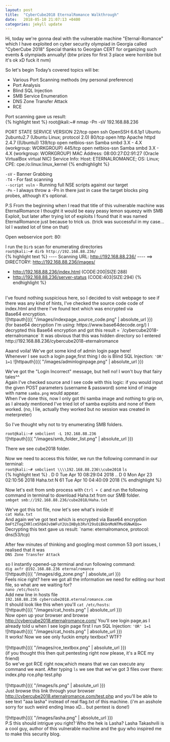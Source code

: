 ```yaml
---
layout: post
title:  "CyberCube2018 EternalRomance Walkthrough"
date:   2018-05-10 21:07:13 +0400
categories: jekyll update
---
```

Hi, today we're gonna deal with the vulnerable machine "Eternal-Romance" which I have exploited on cyber security olympiad in Georgia called "CyberCube 2018"
Special thanks to Georgian CERT for organizing such events & olympiads annually! (btw prizes for first 3 place were horrible but it's ok xD fuck it nvm)

So let's begin
Today’s covered topics will be:
 - Various Port Scanning methods (my personal preference)
 - Port Analysis
 - Blind SQL Injection
 - SMB Service Enumeration
 - DNS Zone Transfer Attack
 - RCE

Port scanning gave us result: 
<br/>
{% highlight text %}
root@kali:~# nmap -Pn -sV 192.168.88.236

PORT    STATE SERVICE     VERSION
22/tcp  open  ssh         OpenSSH 6.6.1p1 Ubuntu 2ubuntu2.7 (Ubuntu Linux; protocol 2.0)
80/tcp  open  http        Apache httpd 2.4.7 ((Ubuntu))
139/tcp open  netbios-ssn Samba smbd 3.X - 4.X (workgroup: WORKGROUP)
445/tcp open  netbios-ssn Samba smbd 3.X - 4.X (workgroup: WORKGROUP)
MAC Address: 08:00:27:D2:91:27 (Oracle VirtualBox virtual NIC)
Service Info: Host: ETERNALROMANCE; OS: Linux; CPE: cpe:/o:linux:linux_kernel
{% endhighlight %}

`-sV` - Banner Grabbing<br/>
`-T4` - For fast scanning<br/>
`--script vuln` - Running full NSE scripts against our target<br/>
`-Pn` - I always throw a -Pn in there just in case the target blocks ping probes, although it's optional.<br/>


P.S From the beginning when I read that title of this vulnerable machine was EternalRomance I thought it would be easy peasy lemon squeezy with SMB Exploit,
but later after trying lot of exploits I found that it was named EternalRomance just because to trick us. (trick was successful in my case... lol I wasted lot of time on that)

Open webservice port: 80:

I run the `Dirb` scan for enumerating directories
<br/>
`root@kali:~# dirb http://192.168.88.236/`
<br/>
{% highlight text %}
---- Scanning URL: http://192.168.88.236/ ----
==> DIRECTORY: http://192.168.88.236/images/                                   
+ http://192.168.88.236/index.html (CODE:200|SIZE:288)                         
+ http://192.168.88.236/server-status (CODE:403|SIZE:294)
{% endhighlight %}
<br/>
I've found nothing suspicious here, so I decided to visit webpage to see if there was any kind of hints, I've checked the source code code of index.html and there I've found text which was encrypted via<br/> Base64 encryption.<br/>
![httpauth]({{ "/images/indexpage_source_code.png" | absolute_url }})
<br/>
(for base64 decryption I'm using: https://www.base64decode.org/)
I decrypted this Base64 encryption and got this result = `/cybercube2018-eternalromance`
It was obvious that this was hidden directory so I entered http://192.168.88.236/cybercube2018-eternalromance

Aaand voila! We've got some kind of admin login page here!<br/>
Whenever I see such a login page,first thing I do is Blind SQL Injection: `'OR' 1=1`
![httpauth]({{ "/images/adminloginpage.png" | absolute_url }})

We've got the "Login Incorrect" message, but hell no! I won't buy that fairy tales^^ <br/>
Again I've checked source and I see code with this logic: if you would input the given POST parameters (username & password) some kind of image with name `samba.png` would appear.<br>
When I've done this, now I only got thi samba image and nothing to grip on, as I already mentioned I've tried lot of samba exploits and none of them worked. (no, I lie, actually they worked but no session was created in meterpreter)

So I've thought why not to try enumerating SMB folders.

`root@kali:~# smbclient -L 192.168.88.236` 
<br/>
![httpauth]({{ "/images/smb_folder_list.png" | absolute_url }})
<br/>

There we see cube2018 folder.

Now we need to access this folder, we run the following command in our terminal:
<br/>
`root@kali:~# smbclient \\\\192.168.88.236\\cube2018` 
`ls`
<br/>
{% highlight text %}
  .                                   D        0  Tue Apr 10 08:29:04 2018
  ..                                  D        0  Mon Apr 23 02:10:56 2018
  Haha.txt                            N       61  Tue Apr 10 04:40:09 2018
{% endhighlight %}

Now let's exit from smb process with `Ctrl + C` and run the following command in terminal to download Haha.txt from our SMB folder.
<br/>
`smbget smb://192.168.88.236/cube2018/Haha.txt`

We've got this txt file, now let's see what's inside it!
<br/>
`cat Haha.txt`
<br/>
And again we've got text which is encrypted via Base64 encryption 
`bmFtZTogZXRlcm5hbHJvbWFuY2UsIHByb3RvY29sOiBkbnMoNTMvdGNwKQo=`
<br/>
Decrypting this text gave us result: 
`name: eternalromance, protocol: dns(53/tcp)

After few minutes of thinking and googling most common 53 port issues, I realised that it was<br/>`DNS Zone Transfer Attack`

so I instantly opened-up terminal and run following command: <br/>
`dig axfr @192.168.88.236 eternalromance`
<br/>
![httpauth]({{ "/images/dig_zone.png" | absolute_url }})
<br/>
Feels nice right? here we got all the information we need for editing our host file, so what are we waiting for? <br/>
`nano /etc/hosts` 
<br/>
Add new line in hosts file 
<br/>
`192.168.88.236 cybercube2018.eternalromance.com` <br/>
It should look like this when you'll `cat /etc/hosts`:
<br/>
![httpauth]({{ "/images/cat_hosts.png" | absolute_url }})
<br/>
Now open up your browser and browse http://cybercube2018.eternalromance.com/
You'll see login page,as I already told u when I see login page first I run SQL Injection: `'OR' 1=1`
<br/>
![httpauth]({{ "/images/cat_hosts.png" | absolute_url }})
<br/>
It works! 
Now we see only fuckin empty textbox? WTF?<br/>
<br/>
![httpauth]({{ "/images/rce_textbox.png" | absolute_url }})
<br/>
(if you thought this then quit pentesting right now please, it's a RCE my friend)
<br/>
So we've got RCE right now,which means that we can execute any command we want.
After typing `ls` we see that we've got 3 files over there: index.php rce.php test.php<br/>
<br/>
![httpauth]({{ "/images/ls.png" | absolute_url }})
<br/>
Just browse this link through your browser http://cybercube2018.eternalromance.com/test.php and you'll be able to see text "aaa lasha" instead of real flag.txt of this machine. (i'm an asshole sorry for such weird ending lmao xD... but pentest is done!)<br/>
<br/>
![httpauth]({{ "/images/lasha.png" | absolute_url }})
<br/>
P.S this should intrigue you right? Who the hek is Lasha? Lasha Takashvili is a cool guy, author of this vulnerable machine and the guy who inspired me to make this security blog.



 

[jekyll-docs]: https://jekyllrb.com/docs/home
[jekyll-gh]:   https://github.com/jekyll/jekyll
[jekyll-talk]: https://talk.jekyllrb.com/
